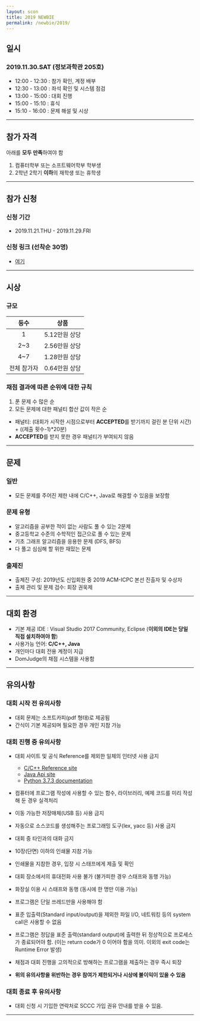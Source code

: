 ```yaml
---
layout: scon
title: 2019 NEWBIE
permalink: /newbie/2019/
---
```


## 일시

### 2019.11.30.SAT (정보과학관 205호)
* 12:00 - 12:30 : 참가 확인, 계정 배부  
* 12:30 - 13:00 : 좌석 확인 및 시스템 점검
* 13:00 - 15:00 : 대회 진행
* 15:00 - 15:10 : 휴식
* 15:10 - 16:00 : 문제 해설 및 시상

---  

## 참가 자격

아래를 **모두 만족**하여야 함  

1. 컴퓨터학부 또는 소프트웨어학부 학부생  
2. 2학년 2학기 **이하**의 재학생 또는 휴학생  

---

## 참가 신청

### 신청 기간

* 2019.11.21.THU - 2019.11.29.FRI

### 신청 링크 (선착순 30명)

* [여기](https://forms.gle/fvTbh37aGTadXFwf8)

  
---  

## 시상
### 규모
|등수|상품|  
|:---:|:---:|  
|1|5.12만원 상당|  
|2~3|2.56만원 상당|  
|4~7|1.28만원 상당|  
|전체 참가자|0.64만원 상당|  

### 채점 결과에 따른 순위에 대한 규칙
1. 푼 문제 수 많은 순
2. 모든 문제에 대한 패널티 합산 값이 작은 순

* 패널티: (대회가 시작한 시점으로부터 **ACCEPTED**를 받기까지 걸린 분 단위 시간) + ((제출 횟수-1)*20분)  
* **ACCEPTED**를 받지 못한 경우 패널티가 부여되지 않음


---  

## 문제

### 일반
* 모든 문제를 주어진 제한 내에 C/C++, Java로 해결할 수 있음을 보장함

### 문제 유형
* 알고리즘을 공부한 적이 없는 사람도 풀 수 있는 2문제  
* 중고등학교 수준의 수학적인 접근으로 풀 수 있는 문제  
* 기초 그래프 알고리즘을 응용한 문제 (DFS, BFS)  
* 다 풀고 심심해 할 위한 재밌는 문제  

### 출제진
* 출제진 구성: 2019년도 신입회원 중 2019 ACM-ICPC 본선 진출자 및 수상자  
* 출제 관리 및 문제 검수: 회장 권욱제  
  
  
---  

## 대회 환경
* 기본 제공 IDE : Visual Studio 2017 Community, Eclipse (**이외의 IDE는 당일 직접 설치하여야 함**)
* 사용가능 언어: **C/C++, Java**
* 개인마다 대회 전용 계정이 지급
* DomJudge의 채점 시스템을 사용함
  
  
---  

## 유의사항

### 대회 시작 전 유의사항
* 대회 문제는 소프트카피(pdf 형태)로 제공됨
* 간식이 기본 제공되며 필요한 경우 개인 지참 가능

### 대회 진행 중 유의사항
* 대회 사이트 및 공식 Reference를 제외한 일체의 인터넷 사용 금지
  * [C/C++ Reference site](http://en.cppreference.com/w/)
  * [Java Api site](https://docs.oracle.com/javase/7/docs/api/)
  * [Python 3.7.3 documentation](https://docs.python.org/3/)
  
* 컴퓨터에 프로그램 작성에 사용할 수 있는 함수, 라이브러리, 예제 코드를 미리 작성해 둔 경우 실격처리
* 이동 가능한 저장매체(USB 등) 사용 금지
* 자동으로 소스코드를 생성해주는 프로그래밍 도구(lex, yacc 등) 사용 금지
* 대회 중 타인과의 대화 금지
* 10장(단면) 이하의 인쇄물 지참 가능
* 인쇄물을 지참한 경우, 입장 시 스태프에게 제출 및 확인
* 대회 장소에서의 휴대전화 사용 불가 (불가피한 경우 스태프와 동행 가능)
* 화장실 이용 시 스태프와 동행 (동시에 한 명만 이용 가능)
* 프로그램은 단일 쓰레드만을 사용해야 함
* 표준 입출력(Standard input/output)을 제외한 파일 I/O, 네트워킹 등의 system call은 사용할 수 없음
* 프로그램은 정답을 표준 출력(standard output)에 출력한 뒤 정상적으로 프로세스가 종료되어야 함. (이는 return code가 0 이어야 함을 의미. 이외의 exit code는 Runtime Error 발생)
* 채점과 대회 진행을 고의적으로 방해하는 프로그램을 제출하는 경우 즉시 퇴장
* **위의 유의사항을 위반하는 경우 참여가 제한되거나 시상에 불이익이 있을 수 있음**  

### 대회 종료 후 유의사항

* 대회 신청 시 기입한 연락처로 SCCC 가입 권유 안내를 받을 수 있음.
  
---  
